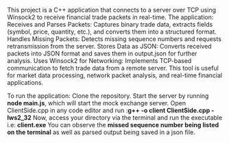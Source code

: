 This project is a C++ application that connects to a server over TCP using Winsock2 to receive financial trade packets in real-time. 
The application:
Receives and Parses Packets: Captures binary trade data, extracts fields (symbol, price, quantity, etc.), and converts them into a structured format.
Handles Missing Packets: Detects missing sequence numbers and requests retransmission from the server.
Stores Data as JSON: Converts received packets into JSON format and saves them in output.json for further analysis.
Uses Winsock2 for Networking: Implements TCP-based communication to fetch trade data from a remote server.
This tool is useful for market data processing, network packet analysis, and real-time financial applications.

To run the application:
Clone the repository.
Start the server by running **node main.js**, which will start the mock exchange server.
Open ClientSide.cpp in any code editor and run :**g++ -o client ClientSide.cpp -lws2_32**
Now, access your directory via the terminal and run the executable i.e: **client.exe**
You can observe the **missed sequence number being listed on the terminal** as well as parsed output being saved in a json file.
